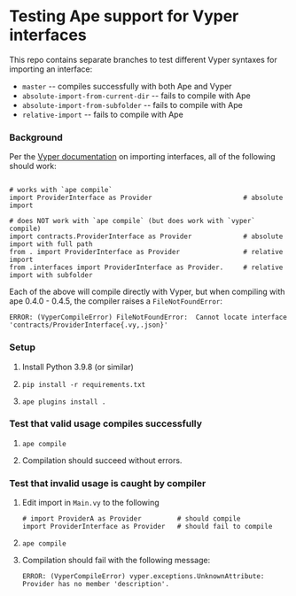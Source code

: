 # Testing Ape support for Vyper interfaces

This repo contains separate branches to test different Vyper syntaxes for importing an interface:

- `master` -- compiles successfully with both Ape and Vyper
- `absolute-import-from-current-dir` -- fails to compile with Ape
- `absolute-import-from-subfolder` -- fails to compile with Ape
- `relative-import` -- fails to compile with Ape


### Background

Per the [Vyper documentation](https://vyper.readthedocs.io/en/stable/interfaces.html#importing-interfaces) on importing interfaces, all of the following should work:

```vyper

# works with `ape compile`
import ProviderInterface as Provider                       # absolute import

# does NOT work with `ape compile` (but does work with `vyper` compile)
import contracts.ProviderInterface as Provider             # absolute import with full path
from . import ProviderInterface as Provider                # relative import
from .interfaces import ProviderInterface as Provider.     # relative import with subfolder
```

Each of the above will compile directly with Vyper, but when compiling with ape 0.4.0 - 0.4.5, the compiler raises a `FileNotFoundError`:

```
ERROR: (VyperCompileError) FileNotFoundError:  Cannot locate interface 'contracts/ProviderInterface{.vy,.json}'
```

### Setup

1. Install Python 3.9.8 (or similar)

1. `pip install -r requirements.txt`

1. `ape plugins install .`

### Test that valid usage compiles successfully

1. `ape compile`

1. Compilation should succeed without errors.

### Test that invalid usage is caught by compiler

1. Edit import in `Main.vy` to the following

   ```vyper
   # import ProviderA as Provider         # should compile
   import ProviderInterface as Provider   # should fail to compile
   ```

1. `ape compile`

1. Compilation should fail with the following message:

   ```
   ERROR: (VyperCompileError) vyper.exceptions.UnknownAttribute: Provider has no member 'description'.
   ```
